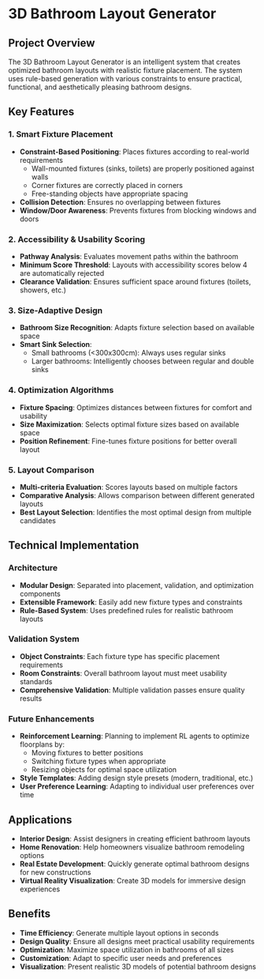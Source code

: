 # 3D Bathroom Layout Generator

## Project Overview

The 3D Bathroom Layout Generator is an intelligent system that creates optimized bathroom layouts with realistic fixture placement. The system uses rule-based generation with various constraints to ensure practical, functional, and aesthetically pleasing bathroom designs.

## Key Features

### 1. Smart Fixture Placement
- **Constraint-Based Positioning**: Places fixtures according to real-world requirements
  - Wall-mounted fixtures (sinks, toilets) are properly positioned against walls
  - Corner fixtures are correctly placed in corners
  - Free-standing objects have appropriate spacing
- **Collision Detection**: Ensures no overlapping between fixtures
- **Window/Door Awareness**: Prevents fixtures from blocking windows and doors

### 2. Accessibility & Usability Scoring
- **Pathway Analysis**: Evaluates movement paths within the bathroom
- **Minimum Score Threshold**: Layouts with accessibility scores below 4 are automatically rejected
- **Clearance Validation**: Ensures sufficient space around fixtures (toilets, showers, etc.)

### 3. Size-Adaptive Design
- **Bathroom Size Recognition**: Adapts fixture selection based on available space
- **Smart Sink Selection**:
  - Small bathrooms (<300x300cm): Always uses regular sinks
  - Larger bathrooms: Intelligently chooses between regular and double sinks

### 4. Optimization Algorithms
- **Fixture Spacing**: Optimizes distances between fixtures for comfort and usability
- **Size Maximization**: Selects optimal fixture sizes based on available space
- **Position Refinement**: Fine-tunes fixture positions for better overall layout

### 5. Layout Comparison
- **Multi-criteria Evaluation**: Scores layouts based on multiple factors
- **Comparative Analysis**: Allows comparison between different generated layouts
- **Best Layout Selection**: Identifies the most optimal design from multiple candidates

## Technical Implementation

### Architecture
- **Modular Design**: Separated into placement, validation, and optimization components
- **Extensible Framework**: Easily add new fixture types and constraints
- **Rule-Based System**: Uses predefined rules for realistic bathroom layouts

### Validation System
- **Object Constraints**: Each fixture type has specific placement requirements
- **Room Constraints**: Overall bathroom layout must meet usability standards
- **Comprehensive Validation**: Multiple validation passes ensure quality results

### Future Enhancements
- **Reinforcement Learning**: Planning to implement RL agents to optimize floorplans by:
  - Moving fixtures to better positions
  - Switching fixture types when appropriate
  - Resizing objects for optimal space utilization
- **Style Templates**: Adding design style presets (modern, traditional, etc.)
- **User Preference Learning**: Adapting to individual user preferences over time

## Applications

- **Interior Design**: Assist designers in creating efficient bathroom layouts
- **Home Renovation**: Help homeowners visualize bathroom remodeling options
- **Real Estate Development**: Quickly generate optimal bathroom designs for new constructions
- **Virtual Reality Visualization**: Create 3D models for immersive design experiences

## Benefits

- **Time Efficiency**: Generate multiple layout options in seconds
- **Design Quality**: Ensure all designs meet practical usability requirements
- **Optimization**: Maximize space utilization in bathrooms of all sizes
- **Customization**: Adapt to specific user needs and preferences
- **Visualization**: Present realistic 3D models of potential bathroom designs